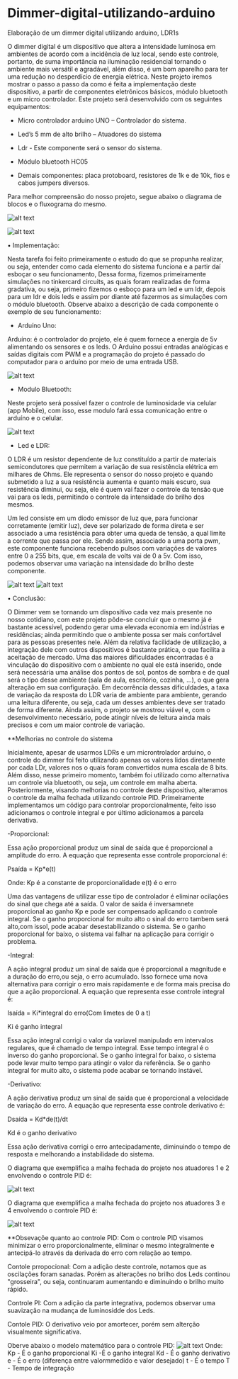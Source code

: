# Dimmer-digital-utilizando-arduino
Elaboração de um dimmer digital utilizando arduino, LDR1s

O dimmer digital é um dispositivo que altera a intensidade luminosa em ambientes de acordo com a incidência de luz local, sendo este controle, portanto, de suma importância na iluminação residencial tornando o ambiente mais versátil e agradável, além disso, é um bom aparelho para ter uma redução no desperdício de energia elétrica.
Neste projeto iremos mostrar o passo a passo da como é feita a implementação deste dispositivo, a partir de componentes eletrônicos básicos, módulo bluetooth e um micro controlador. 
Este projeto será desenvolvido com os seguintes equipamentos:

- Micro controlador arduino UNO – Controlador do sistema.

- Led’s 5 mm de alto brilho – Atuadores do sistema

- Ldr - Este componente será o sensor do sistema.
 
- Módulo bluetooth HC05

- Demais componentes: placa protoboard, resistores de 1k e de 10k, fios e cabos jumpers diversos.

Para melhor compreensão do nosso projeto, segue abaixo o diagrama de blocos e o fluxograma do mesmo.


![alt text](https://github.com/jmdelemos/Dimmer-digital-utilizando-arduino/blob/master/ImgDiagramBlocos.PNG)

![alt text](https://github.com/jmdelemos/Dimmer-digital-utilizando-arduino/blob/master/ImgFluxograma.PNG)

•	Implementação:

Nesta tarefa foi feito primeiramente o estudo do que se propunha realizar, ou seja, entender como cada elemento do sistema funciona e a partir daí esboçar o seu funcionamento, Dessa forma, fizemos primeiramente simulações no tinkercard circuits, as quais foram realizadas de forma gradativa, ou seja, primeiro fizemos o esboço para um led e um ldr, depois para um ldr e dois leds e assim por diante até fazermos as simulações com o módulo bluetooth.
Observe abaixo a descrição de cada componente o exemplo de seu funcionamento:

- Arduíno Uno:

Arduíno: é o controlador do projeto, ele é quem fornece a energia de 5v alimentando os sensores e os leds. O Arduíno possui entradas analógicas e saídas digitais com PWM e a programação do projeto é passado do computador para o arduíno por meio de uma entrada USB.

![alt text](https://github.com/jmdelemos/Dimmer-digital-utilizando-arduino/blob/master/Arduino_UNO.jpg)

- Modulo Bluetooth:

Neste projeto será possível fazer o controle de luminosidade via celular (app Mobile), com isso, esse modulo fará essa comunicação entre o arduíno e o celular.

![alt text](https://github.com/jmdelemos/Dimmer-digital-utilizando-arduino/blob/master/HC05.jpg)

- Led e LDR:

O LDR é um resistor dependente de luz constituído a partir de materiais semicondutores que permitem a variação de sua resistência elétrica em milhares de Ohms. Ele representa o sensor do nosso projeto e quando submetido a luz a sua resistência aumenta e quanto mais escuro, sua resistência diminui, ou seja, ele é quem vai fazer o controle da tensão que vai para os leds, permitindo o controle da intensidade do brilho dos mesmos.

Um led consiste em um diodo emissor de luz que, para funcionar corretamente (emitir luz), deve ser polarizado de forma direta e ser associado a uma resistência para obter uma queda de tensão, a qual limite a corrente que passa por ele. Sendo assim, associado a uma porta pwm, este componente funciona recebendo pulsos com variações de valores entre 0 a 255 bits, que, em escala de volts vai de 0 a 5v.
Com isso, podemos observar uma variação na intensidade do brilho deste componente.

![alt text](https://github.com/jmdelemos/Dimmer-digital-utilizando-arduino/blob/master/download.jpg)                        ![alt text](https://github.com/jmdelemos/Dimmer-digital-utilizando-arduino/blob/master/LED.jpg)

•	Conclusão:

O Dimmer vem se tornando um dispositivo cada vez mais presente no nosso cotidiano, com este projeto pôde-se concluir que o mesmo já é bastante acessível, podendo gerar uma elevada economia em indústrias e residências; ainda permitindo que o ambiente possa ser mais confortável para as pessoas presentes nele. Além da relativa facilidade de utilização, a integração dele com outros dispositivos é bastante prática, o que facilita a aceitação de mercado.
Uma das maiores dificuldades encontradas é a vinculação do dispositivo com o ambiente no qual ele está inserido, onde será necessária uma análise dos pontos de sol, pontos de sombra e de qual será o tipo desse ambiente (sala de aula, escritório, cozinha, ...), o que gera alteração em sua configuração. Em decorrência dessas dificuldades, a taxa de variação da resposta do LDR varia de ambiente para ambiente, gerando uma leitura diferente, ou seja, cada um desses ambientes deve ser tratado de forma diferente.
Ainda assim, o projeto se mostrou viável e, com o desenvolvimento necessário, pode atingir níveis de leitura ainda mais precisos e com um maior controle de variação.

**Melhorias no controle do sistema

Inicialmente, apesar de usarmos LDRs e um microntrolador arduino, o controle do dimmer foi feito utilizando apenas os valores lidos diretamente por cada LDr, valores nos o quais foram convertidos numa escala de 8 bits. Além disso, nesse primeiro momento, também foi utilizado como alternativa um controle via bluetooth, ou seja, um controle em malha aberta.
Posteriormente, visando melhorias no controle deste dispositivo, alteramos o controle da malha fechada utilizando controle PID. Primeiramente implementamos um código para controlar proporcionalmente, feito isso adicionamos o controle integral e por último adicionamos a parcela derivativa.

-Proporcional:

Essa ação proporcional produz um sinal de saída que é proporcional a amplitude do erro. A equação que representa esse controle proporcional é:

Psaída = Kp*e(t)

Onde:
Kp é a constante de proporcionalidade
e(t) é o erro

Uma das vantagens de utilizar esse tipo de controlador é eliminar ocilações do sinal que chega até a saída. O valor de saída é inversamnete proporcional ao ganho Kp e pode ser compensado aplicando o controle integral. Se o ganho proporcional for muito alto o sinal do erro tambem será alto,com issol, pode acabar desestabilizando o sistema. Se o ganho proporcional for baixo, o sistema vai falhar na aplicação para corrigir o problema.

-Integral:

A ação integral produz um sinal de saída que é proporcional a magnitude e a duração do erro,ou seja, o erro acumulado. Isso fornece uma nova alternativa para corrigir o erro mais rapidamente e de forma mais precisa do que a ação proporcional. A equação que representa esse controle integral é:

Isaída = Ki*integral do erro(Com limetes de 0 a t)

Ki é ganho integral

Essa ação integral corrigi o valor da variavel manipulado em intervalos regulares, que é chamado de tempo integral. Esse tempo integral é o inverso do ganho proporcional. Se o ganho integral for baixo, o sistema pode levar muito tempo para atingir o valor da referência. Se o ganho integral for muito alto, o sistema pode acabar se tornando instável.

-Derivativo:

A ação derivativa produz um sinal de saída que é proporcional a velocidade de variação do erro. A equação que representa esse controle derivativo é:

Dsaída = Kd*de(t)/dt

Kd é o ganho derivativo

Essa ação derivativa corrigi o erro antecipadamente, diminuindo o tempo de resposta e melhorando a instabilidade do sistema.

O diagrama que exemplifica a malha fechada do projeto nos atuadores 1 e 2 envolvendo o controle PID é:

![alt text](https://github.com/jmdelemos/Dimmer-digital-utilizando-arduino/blob/master/Diagrama_Bloco_Malha_1.PNG)

O diagrama que exemplifica a malha fechada do projeto nos atuadores 3 e 4 envolvendo o controle PID é:

![alt text](https://github.com/jmdelemos/Dimmer-digital-utilizando-arduino/blob/master/Diagrama_Bloco_Malha_2.PNG)

**Obsevaçõe quanto ao controle PID:
Com o controle PID visamos minimizar o erro proporcionalmente, eliminar o mesmo integralmente e antecipá-lo através da derivada do erro com relação ao tempo.

Contole prropocional:
Com a adição deste controle, notamos que as oscilações foram sanadas. Porém as alterações no brilho dos Leds continou "grosseira", ou seja, continuaram aumentando e diminuindo o brilho muito rápido.  

Controle PI:
Com a adição da parte integrativa, podemos observar uma suavização na mudança de luminosidde dos Leds.

Contole PID:
O derivativo veio por amortecer, porém sem alterção visualmente significativa.

Oberve abaixo o modelo matemático para o controle PID:
![alt text](https://github.com/jmdelemos/Dimmer-digital-utilizando-arduino/blob/master/Algoritimo_PID.PNG)
Onde:
  Kp - É o ganho proporcional
  Ki -É o ganho integral
  Kd - É o ganho derivativo
  e - É o erro (diferença entre valormmedido e valor desejado)
  t - É o tempo
  T - Tempo de integração



